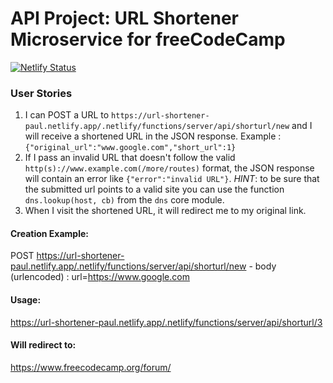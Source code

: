# API Project: URL Shortener Microservice for freeCodeCamp

[![Netlify Status](https://api.netlify.com/api/v1/badges/f020bfd7-82e7-4b0c-bb7d-e09cf4860ca6/deploy-status)](https://app.netlify.com/sites/mystifying-thompson-56df47/deploys)

### User Stories

1. I can POST a URL to `https://url-shortener-paul.netlify.app/.netlify/functions/server/api/shorturl/new` and I will receive a shortened URL in the JSON response. Example : `{"original_url":"www.google.com","short_url":1}`
2. If I pass an invalid URL that doesn't follow the valid `http(s)://www.example.com(/more/routes)` format, the JSON response will contain an error like `{"error":"invalid URL"}`. *HINT*: to be sure that the submitted url points to a valid site you can use the function `dns.lookup(host, cb)` from the `dns` core module.
3. When I visit the shortened URL, it will redirect me to my original link.


#### Creation Example:

POST https://url-shortener-paul.netlify.app/.netlify/functions/server/api/shorturl/new - body (urlencoded) :  url=https://www.google.com

#### Usage:

https://url-shortener-paul.netlify.app/.netlify/functions/server/api/shorturl/3

#### Will redirect to:

https://www.freecodecamp.org/forum/
